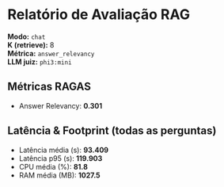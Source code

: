 # Relatório de Avaliação RAG

**Modo:** `chat`  
**K (retrieve):** 8  
**Métrica:** `answer_relevancy`  
**LLM juiz:** `phi3:mini`  

## Métricas RAGAS
- Answer Relevancy: **0.301**

## Latência & Footprint (todas as perguntas)
- Latência média (s): **93.409**
- Latência p95 (s): **119.903**
- CPU média (%): **81.8**
- RAM média (MB): **1027.5**
